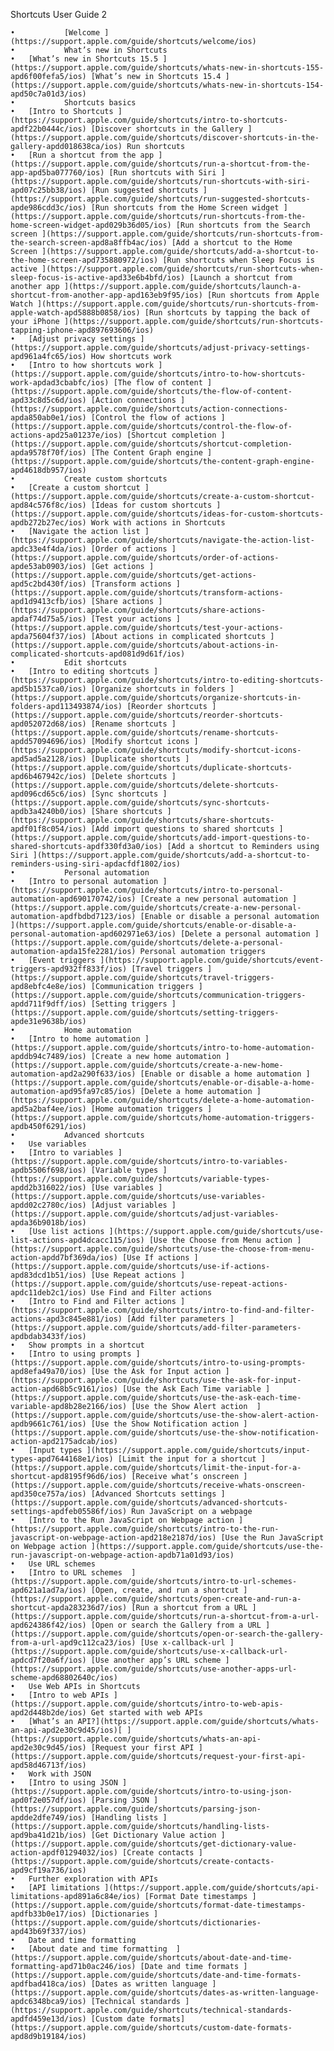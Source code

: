 Shortcuts User Guide 2

	•			[Welcome ](https://support.apple.com/guide/shortcuts/welcome/ios)
	•			What’s new in Shortcuts 
	•	[What’s new in Shortcuts 15.5 ](https://support.apple.com/guide/shortcuts/whats-new-in-shortcuts-155-apd6f00fefa5/ios) [What’s new in Shortcuts 15.4 ](https://support.apple.com/guide/shortcuts/whats-new-in-shortcuts-154-apd50c7a01d3/ios)
	•			Shortcuts basics 
	•	[Intro to Shortcuts ](https://support.apple.com/guide/shortcuts/intro-to-shortcuts-apdf22b0444c/ios) [Discover shortcuts in the Gallery ](https://support.apple.com/guide/shortcuts/discover-shortcuts-in-the-gallery-apdd018638ca/ios) Run shortcuts 
	•	[Run a shortcut from the app ](https://support.apple.com/guide/shortcuts/run-a-shortcut-from-the-app-apd5ba077760/ios) [Run shortcuts with Siri ](https://support.apple.com/guide/shortcuts/run-shortcuts-with-siri-apd07c25bb38/ios) [Run suggested shortcuts ](https://support.apple.com/guide/shortcuts/run-suggested-shortcuts-apde986cdd3c/ios) [Run shortcuts from the Home Screen widget ](https://support.apple.com/guide/shortcuts/run-shortcuts-from-the-home-screen-widget-apd029b36d05/ios) [Run shortcuts from the Search screen ](https://support.apple.com/guide/shortcuts/run-shortcuts-from-the-search-screen-apd8a8ffb4ac/ios) [Add a shortcut to the Home Screen ](https://support.apple.com/guide/shortcuts/add-a-shortcut-to-the-home-screen-apd735880972/ios) [Run shortcuts when Sleep Focus is active ](https://support.apple.com/guide/shortcuts/run-shortcuts-when-sleep-focus-is-active-apd33e6b4bfd/ios) [Launch a shortcut from another app ](https://support.apple.com/guide/shortcuts/launch-a-shortcut-from-another-app-apd163eb9f95/ios) [Run shortcuts from Apple Watch ](https://support.apple.com/guide/shortcuts/run-shortcuts-from-apple-watch-apd5888b0858/ios) [Run shortcuts by tapping the back of your iPhone ](https://support.apple.com/guide/shortcuts/run-shortcuts-tapping-iphone-apd897693606/ios)
	•	[Adjust privacy settings ](https://support.apple.com/guide/shortcuts/adjust-privacy-settings-apd961a4fc65/ios) How shortcuts work 
	•	[Intro to how shortcuts work ](https://support.apple.com/guide/shortcuts/intro-to-how-shortcuts-work-apdad3cbabfc/ios) [The flow of content ](https://support.apple.com/guide/shortcuts/the-flow-of-content-apd33c8d5c6d/ios) [Action connections ](https://support.apple.com/guide/shortcuts/action-connections-apda850ab0e1/ios) [Control the flow of actions ](https://support.apple.com/guide/shortcuts/control-the-flow-of-actions-apd25a01237e/ios) [Shortcut completion ](https://support.apple.com/guide/shortcuts/shortcut-completion-apda9578f70f/ios) [The Content Graph engine ](https://support.apple.com/guide/shortcuts/the-content-graph-engine-apd4618db957/ios)
	•			Create custom shortcuts 
	•	[Create a custom shortcut ](https://support.apple.com/guide/shortcuts/create-a-custom-shortcut-apd84c576f8c/ios) [Ideas for custom shortcuts ](https://support.apple.com/guide/shortcuts/ideas-for-custom-shortcuts-apdb272b27ec/ios) Work with actions in Shortcuts 
	•	[Navigate the action list ](https://support.apple.com/guide/shortcuts/navigate-the-action-list-apdc33e4f4da/ios) [Order of actions ](https://support.apple.com/guide/shortcuts/order-of-actions-apde53ab0903/ios) [Get actions ](https://support.apple.com/guide/shortcuts/get-actions-apd5c2bd430f/ios) [Transform actions ](https://support.apple.com/guide/shortcuts/transform-actions-apd1d9413cfb/ios) [Share actions ](https://support.apple.com/guide/shortcuts/share-actions-apdaf74d75a5/ios) [Test your actions ](https://support.apple.com/guide/shortcuts/test-your-actions-apda75604f37/ios) [About actions in complicated shortcuts ](https://support.apple.com/guide/shortcuts/about-actions-in-complicated-shortcuts-apd081d9d61f/ios)
	•			Edit shortcuts 
	•	[Intro to editing shortcuts ](https://support.apple.com/guide/shortcuts/intro-to-editing-shortcuts-apd5b1537ca0/ios) [Organize shortcuts in folders ](https://support.apple.com/guide/shortcuts/organize-shortcuts-in-folders-apd113493874/ios) [Reorder shortcuts ](https://support.apple.com/guide/shortcuts/reorder-shortcuts-apd052072d68/ios) [Rename shortcuts ](https://support.apple.com/guide/shortcuts/rename-shortcuts-apdd57094696/ios) [Modify shortcut icons ](https://support.apple.com/guide/shortcuts/modify-shortcut-icons-apd5ad5a2128/ios) [Duplicate shortcuts ](https://support.apple.com/guide/shortcuts/duplicate-shortcuts-apd6b467942c/ios) [Delete shortcuts ](https://support.apple.com/guide/shortcuts/delete-shortcuts-apd096cd65c6/ios) [Sync shortcuts ](https://support.apple.com/guide/shortcuts/sync-shortcuts-apdb3a4240b0/ios) [Share shortcuts ](https://support.apple.com/guide/shortcuts/share-shortcuts-apdf01f8c054/ios) [Add import questions to shared shortcuts ](https://support.apple.com/guide/shortcuts/add-import-questions-to-shared-shortcuts-apdf330fd3a0/ios) [Add a shortcut to Reminders using Siri ](https://support.apple.com/guide/shortcuts/add-a-shortcut-to-reminders-using-siri-apdacfdf1802/ios)
	•			Personal automation 
	•	[Intro to personal automation ](https://support.apple.com/guide/shortcuts/intro-to-personal-automation-apd690170742/ios) [Create a new personal automation ](https://support.apple.com/guide/shortcuts/create-a-new-personal-automation-apdfbdbd7123/ios) [Enable or disable a personal automation ](https://support.apple.com/guide/shortcuts/enable-or-disable-a-personal-automation-apd602971e63/ios) [Delete a personal automation ](https://support.apple.com/guide/shortcuts/delete-a-personal-automation-apda15fe2281/ios) Personal automation triggers 
	•	[Event triggers ](https://support.apple.com/guide/shortcuts/event-triggers-apd932ff833f/ios) [Travel triggers ](https://support.apple.com/guide/shortcuts/travel-triggers-apd8ebfc4e8e/ios) [Communication triggers ](https://support.apple.com/guide/shortcuts/communication-triggers-apdd711f9dff/ios) [Setting triggers ](https://support.apple.com/guide/shortcuts/setting-triggers-apde31e9638b/ios)
	•			Home automation 
	•	[Intro to home automation ](https://support.apple.com/guide/shortcuts/intro-to-home-automation-apddb94c7489/ios) [Create a new home automation ](https://support.apple.com/guide/shortcuts/create-a-new-home-automation-apd2a290f633/ios) [Enable or disable a home automation ](https://support.apple.com/guide/shortcuts/enable-or-disable-a-home-automation-apd95fa97c85/ios) [Delete a home automation ](https://support.apple.com/guide/shortcuts/delete-a-home-automation-apd5a2baf4ee/ios) [Home automation triggers ](https://support.apple.com/guide/shortcuts/home-automation-triggers-apdb450f6291/ios)
	•			Advanced shortcuts 
	•	Use variables 
	•	[Intro to variables ](https://support.apple.com/guide/shortcuts/intro-to-variables-apdb5506f698/ios) [Variable types ](https://support.apple.com/guide/shortcuts/variable-types-apdd2b316022/ios) [Use variables ](https://support.apple.com/guide/shortcuts/use-variables-apdd02c2780c/ios) [Adjust variables ](https://support.apple.com/guide/shortcuts/adjust-variables-apda36b9018b/ios)
	•	[Use list actions ](https://support.apple.com/guide/shortcuts/use-list-actions-apd4dcacc115/ios) [Use the Choose from Menu action ](https://support.apple.com/guide/shortcuts/use-the-choose-from-menu-action-apdd7bf369da/ios) [Use If actions ](https://support.apple.com/guide/shortcuts/use-if-actions-apd83dcd1b51/ios) [Use Repeat actions ](https://support.apple.com/guide/shortcuts/use-repeat-actions-apdc11deb2c1/ios) Use Find and Filter actions 
	•	[Intro to Find and Filter actions ](https://support.apple.com/guide/shortcuts/intro-to-find-and-filter-actions-apd3c845e881/ios) [Add filter parameters ](https://support.apple.com/guide/shortcuts/add-filter-parameters-apdbdab3433f/ios)
	•	Show prompts in a shortcut  
	•	[Intro to using prompts ](https://support.apple.com/guide/shortcuts/intro-to-using-prompts-apd8efa49a70/ios) [Use the Ask for Input action ](https://support.apple.com/guide/shortcuts/use-the-ask-for-input-action-apd68b5c9161/ios) [Use the Ask Each Time variable ](https://support.apple.com/guide/shortcuts/use-the-ask-each-time-variable-apd8b28e2166/ios) [Use the Show Alert action  ](https://support.apple.com/guide/shortcuts/use-the-show-alert-action-apdb9661c761/ios) [Use the Show Notification action ](https://support.apple.com/guide/shortcuts/use-the-show-notification-action-apd2175adcab/ios)
	•	[Input types ](https://support.apple.com/guide/shortcuts/input-types-apd7644168e1/ios) [Limit the input for a shortcut ](https://support.apple.com/guide/shortcuts/limit-the-input-for-a-shortcut-apd8195f96d6/ios) [Receive what’s onscreen ](https://support.apple.com/guide/shortcuts/receive-whats-onscreen-apd350ce757a/ios) [Advanced Shortcuts settings ](https://support.apple.com/guide/shortcuts/advanced-shortcuts-settings-apdfeb05586f/ios) Run JavaScript on a webpage 
	•	[Intro to the Run JavaScript on Webpage action ](https://support.apple.com/guide/shortcuts/intro-to-the-run-javascript-on-webpage-action-apd218e2187d/ios) [Use the Run JavaScript on Webpage action ](https://support.apple.com/guide/shortcuts/use-the-run-javascript-on-webpage-action-apdb71a01d93/ios)
	•	Use URL schemes 
	•	[Intro to URL schemes  ](https://support.apple.com/guide/shortcuts/intro-to-url-schemes-apd621a1ad7a/ios) [Open, create, and run a shortcut ](https://support.apple.com/guide/shortcuts/open-create-and-run-a-shortcut-apda283236d7/ios) [Run a shortcut from a URL ](https://support.apple.com/guide/shortcuts/run-a-shortcut-from-a-url-apd624386f42/ios) [Open or search the Gallery from a URL ](https://support.apple.com/guide/shortcuts/open-or-search-the-gallery-from-a-url-apd9c112ca23/ios) [Use x-callback-url ](https://support.apple.com/guide/shortcuts/use-x-callback-url-apdcd7f20a6f/ios) [Use another app’s URL scheme ](https://support.apple.com/guide/shortcuts/use-another-apps-url-scheme-apd68802640c/ios)
	•	Use Web APIs in Shortcuts 
	•	[Intro to web APIs ](https://support.apple.com/guide/shortcuts/intro-to-web-apis-apd2d448b2de/ios) Get started with web APIs 
	•	[What’s an API?](https://support.apple.com/guide/shortcuts/whats-an-api-apd2e30c9d45/ios)[ ](https://support.apple.com/guide/shortcuts/whats-an-api-apd2e30c9d45/ios) [Request your first API ](https://support.apple.com/guide/shortcuts/request-your-first-api-apd58d46713f/ios)
	•	Work with JSON 
	•	[Intro to using JSON ](https://support.apple.com/guide/shortcuts/intro-to-using-json-apd0f2e057df/ios) [Parsing JSON ](https://support.apple.com/guide/shortcuts/parsing-json-apdde2dfe749/ios) [Handling lists ](https://support.apple.com/guide/shortcuts/handling-lists-apd9ba41d21b/ios) [Get Dictionary Value action ](https://support.apple.com/guide/shortcuts/get-dictionary-value-action-apdf01294032/ios) [Create contacts ](https://support.apple.com/guide/shortcuts/create-contacts-apd9cf19a736/ios)
	•	Further exploration with APIs 
	•	[API limitations ](https://support.apple.com/guide/shortcuts/api-limitations-apd891a6c84e/ios) [Format Date timestamps ](https://support.apple.com/guide/shortcuts/format-date-timestamps-apdfb33b0e17/ios) [Dictionaries ](https://support.apple.com/guide/shortcuts/dictionaries-apd43b69f337/ios)
	•	Date and time formatting 
	•	[About date and time formatting  ](https://support.apple.com/guide/shortcuts/about-date-and-time-formatting-apd71b0ac246/ios) [Date and time formats ](https://support.apple.com/guide/shortcuts/date-and-time-formats-apdfbad418ca/ios) [Dates as written language ](https://support.apple.com/guide/shortcuts/dates-as-written-language-apdc6348bca9/ios) [Technical standards ](https://support.apple.com/guide/shortcuts/technical-standards-apdfd459e13d/ios) [Custom date formats](https://support.apple.com/guide/shortcuts/custom-date-formats-apd8d9b19184/ios)
